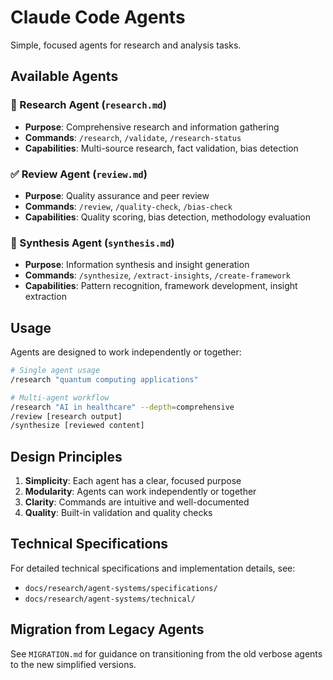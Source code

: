# Claude Code Agents

Simple, focused agents for research and analysis tasks.

## Available Agents

### 🔬 Research Agent (`research.md`)
- **Purpose**: Comprehensive research and information gathering
- **Commands**: `/research`, `/validate`, `/research-status`
- **Capabilities**: Multi-source research, fact validation, bias detection

### ✅ Review Agent (`review.md`)
- **Purpose**: Quality assurance and peer review
- **Commands**: `/review`, `/quality-check`, `/bias-check`
- **Capabilities**: Quality scoring, bias detection, methodology evaluation

### 🔄 Synthesis Agent (`synthesis.md`)
- **Purpose**: Information synthesis and insight generation
- **Commands**: `/synthesize`, `/extract-insights`, `/create-framework`
- **Capabilities**: Pattern recognition, framework development, insight extraction

## Usage

Agents are designed to work independently or together:

```bash
# Single agent usage
/research "quantum computing applications"

# Multi-agent workflow
/research "AI in healthcare" --depth=comprehensive
/review [research output]
/synthesize [reviewed content]
```

## Design Principles

1. **Simplicity**: Each agent has a clear, focused purpose
2. **Modularity**: Agents can work independently or together
3. **Clarity**: Commands are intuitive and well-documented
4. **Quality**: Built-in validation and quality checks

## Technical Specifications

For detailed technical specifications and implementation details, see:
- `docs/research/agent-systems/specifications/`
- `docs/research/agent-systems/technical/`

## Migration from Legacy Agents

See `MIGRATION.md` for guidance on transitioning from the old verbose agents to the new simplified versions.